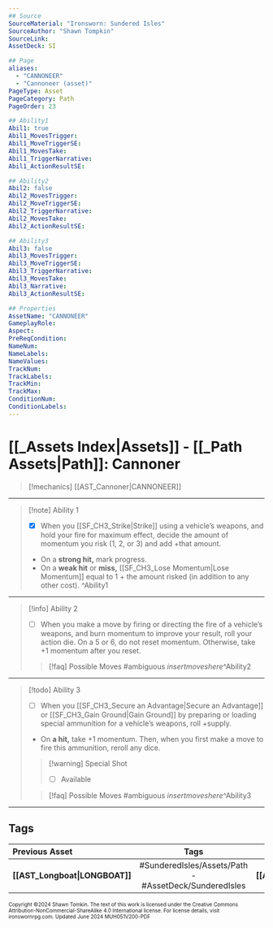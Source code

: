 ```yaml
---
## Source
SourceMaterial: "Ironsworn: Sundered Isles"
SourceAuthor: "Shawn Tompkin"
SourceLink: 
AssetDeck: SI

## Page
aliases:
  - "CANNONEER"
  - "Cannoneer (asset)"
PageType: Asset
PageCategory: Path
PageOrder: 23

## Ability1
Abil1: true
Abil1_MovesTrigger: 
Abil1_MoveTriggerSE: 
Abil1_MovesTake: 
Abil1_TriggerNarrative: 
Abil1_ActionResultSE: 

## Ability2
Abil2: false
Abil2_MovesTrigger: 
Abil2_MoveTriggerSE: 
Abil2_TriggerNarrative: 
Abil2_MovesTake: 
Abil2_ActionResultSE: 

## Ability3
Abil3: false
Abil3_MovesTrigger: 
Abil3_MoveTriggerSE: 
Abil3_TriggerNarrative: 
Abil3_MovesTake: 
Abil3_Narrative: 
Abil3_ActionResultSE: 

## Properties
AssetName: "CANNONEER"
GameplayRole: 
Aspect: 
PreReqCondition: 
NameNum: 
NameLabels: 
NameValues: 
TrackNum: 
TrackLabels: 
TrackMin: 
TrackMax: 
ConditionNum: 
ConditionLabels: 
---
```

# [[_Assets Index|Assets]] - [[_Path Assets|Path]]: Cannoner

> [!mechanics] [[AST_Cannoner|CANNONEER]]
___
> [!note] Ability 1
> - [x] When you [[SF_CH3_Strike|Strike]] using a vehicle’s weapons, and hold your fire for maximum effect, decide the amount of momentum you risk (1, 2, or 3) and add +that amount.
> - On a **strong hit,** mark progress. 
> - On a **weak hit** or **miss,** [[SF_CH3_Lose Momentum|Lose Momentum]] equal to 1 + the amount risked (in addition to any other cost). ^Ability1
___
> [!info] Ability 2
> - [ ] When you make a move by firing or directing the fire of a vehicle’s weapons, and burn momentum to improve your result, roll your action die. On a 5 or 6, do not reset momentum. Otherwise, take +1 momentum after you reset. 
> > [!faq] Possible Moves
> > #ambiguous _insertmoveshere_^Ability2
___
> [!todo] Ability 3
> - [ ] When you [[SF_CH3_Secure an Advantage|Secure an Advantage]] or [[SF_CH3_Gain Ground|Gain Ground]] by preparing or loading special ammunition for a vehicle’s weapons, roll +supply.
> - On **a hit,** take +1 momentum. Then, when you first make a move to fire this ammunition, reroll any dice. 
> > [!warning] Special Shot
> > - [ ] Available
> 
> > [!faq] Possible Moves
> > #ambiguous _insertmoveshere_^Ability3
___
## Tags

| Previous Asset | Tags | Next Asset |
| :--- | :---: | ---: |
| **[[AST_Longboat\|LONGBOAT]]** | #SunderedIsles/Assets/Path - #AssetDeck/SunderedIsles | **[[AST_Construct\|CONSTRUCT]]** |

<font size=-2>Copyright ©2024 Shawn Tomkin. The text of this work is licensed under the Creative Commons Attribution-NonCommercial-ShareAlike 4.0 International license. For license details, visit ironswornrpg.com. Updated June 2024 MUH051V200-PDF</font>